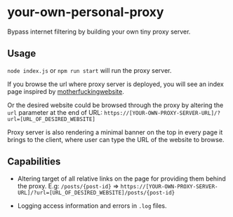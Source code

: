 # your-own-personal-proxy
Bypass internet filtering by building your own tiny proxy server.

## Usage
`node index.js` or `npm run start` will run the proxy server.

If you browse the url where proxy server is deployed, you will see an index page inspired by [motherfuckingwebsite](http://www.motherfuckingwebsite.com).

Or the desired website could be browsed through the proxy by altering the `url` parameter at the end of URL:
`https://[YOUR-OWN-PROXY-SERVER-URL]/?url=[URL_OF_DESIRED_WEBSITE]`

Proxy server is also rendering a minimal banner on the top in every page it brings to the client, where user can type the URL of the website to browse.

## Capabilities
- Altering target of all relative links on the page for providing them behind the proxy. E.g: `/posts/{post-id}` => `https://[YOUR-OWN-PROXY-SERVER-URL]/?url=[URL_OF_DESIRED_WEBSITE]/posts/{post-id}`

- Logging access information and errors in `.log` files.
